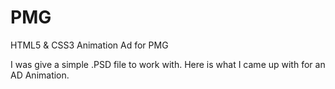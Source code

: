 # PMG
HTML5 &amp; CSS3 Animation Ad for PMG

I was give a simple .PSD file to work with. Here is what I came up with for an AD Animation.
